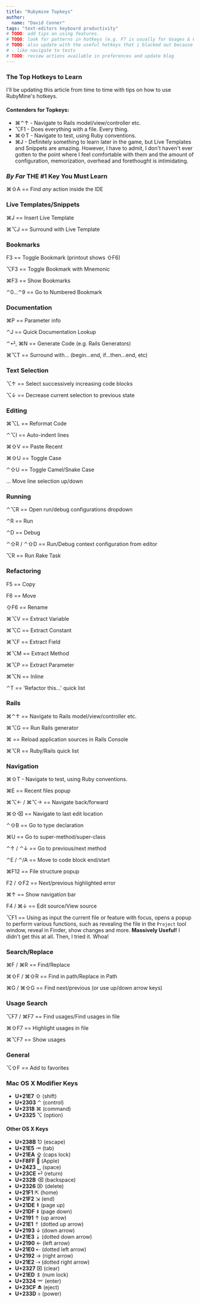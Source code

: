 ```yaml
---
title: "Rubymine Topkeys"
author:
  name: "David Conner"
tags: "text-editors keyboard productivity"
# TODO: add tips on using features.
# TODO: look for patterns in hotkeys (e.g. F7 is usually for Usages & F3 is usually for Bookmarks)
# TODO: also update with the useful hotkeys that i blacked out because i already knew them
# - like navigate to tests
# TODO: review actions available in preferences and update blog
---
```


### The Top Hotkeys to Learn

I'll be updating this article from time to time with tips on how to use RubyMine's hotkeys.

#### Contenders for Topkeys:

- &#x2318;&#x2303;&#x2191; - Navigate to Rails model/view/controller etc.
- &#x2325;F1 - Does everything with a file.  Every thing.
- &#x2318;&#x21e7;T - Navigate to test, using Ruby conventions.
- &#x2318;J - Definitely something to learn later in the game, but Live 
  Templates and Snippets are amazing.  However, I have to admit, I don't haven't
  ever gotten to the point where I feel comfortable with them and the amount
  of configuration, memorization, overhead and forethought is intimidating.

### *By Far* THE #1 Key You **Must** Learn

&#x2318;&#x21e7;A == Find *any* action inside the IDE 

### Live Templates/Snippets

&#x2318;J == Insert Live Template

&#x2318;&#x2325;J == Surround with Live Template

### Bookmarks

F3 == Toggle Bookmark (printout shows &#x21e7;F6)

&#x2325;F3 == Toggle Bookmark with Mnemonic

&#x2318;F3 == Show Bookmarks

&#x2303;0...&#x2303;9 == Go to Numbered Bookmark

### Documentation

&#x2318;P == Parameter info

&#x2303;J == Quick Documentation Lookup

&#x2303;&#x23ce;, &#x2318;N == Generate Code (e.g. Rails Generators) 

&#x2318;&#x2325;T == Surround with... (begin...end, if...then...end, etc)

### Text Selection

&#x2325;&#x2191; == Select successively increasing code blocks

&#x2325;&#x2193; == Decrease current selection to previous state

### Editing

&#x2318;&#x2325;L == Reformat Code

&#x2303;&#x2325;I == Auto-indent lines

&#x2318;&#x21e7;V == Paste Recent

&#x2318;&#x21e7;U == Toggle Case

&#x2303;&#x21e7;U == Toggle Camel/Snake Case

... Move line selection up/down

### Running

&#x2303;&#x2325;R == Open run/debug configurations dropdown

&#x2303;R == Run

&#x2303;D == Debug

&#x2303;&#x21e7;R / &#x2303;&#x21e7;D == Run/Debug context configuration from editor

&#x2325;R == Run Rake Task

### Refactoring

F5 == Copy

F6 == Move

&#x21e7;F6 == Rename

&#x2318;&#x2325;V == Extract Variable

&#x2318;&#x2325;C == Extract Constant

&#x2318;&#x2325;F == Extract Field

&#x2318;&#x2325;M == Extract Method

&#x2318;&#x2325;P == Extract Parameter

&#x2318;&#x2325;N == Inline

&#x2303;T == 'Refactor this...' quick list

### Rails

&#x2318;&#x2303;&#x2191; == Navigate to Rails model/view/controller etc.

&#x2318;&#x2325;G == Run Rails generator

&#x2318; == Reload application sources in Rails Console

&#x2318;&#x2325;R == Ruby/Rails quick list

### Navigation

&#x2318;&#x21e7;T - Navigate to test, using Ruby conventions.

&#x2318;E == Recent files popup

&#x2318;&#x2325;&#x2190; / &#x2318;&#x2325;&#x2192; == Navigate back/forward

&#x2318;&#x21e7;&#x232b; == Navigate to last edit location

&#x2303;&#x21e7;B == Go to type declaration

&#x2318;U == Go to super-method/super-class

&#x2303;&#x2191; / &#x2303;&#x2193; == Go to previous/next method

&#x2303;E / &#x2303;/A == Move to code block end/start

&#x2318;F12 == File structure popup

F2 / &#x21e7;F2 == Next/previous highlighted error

&#x2318;&#x2191; == Show navigation bar

F4 / &#x2318;&#x2193; == Edit source/View source

&#x2325;F1 == Using as input the current file or feature with focus, 
opens a popup to perform various functions, such as revealing the file in the 
 `Project` tool window, reveal in Finder, show changes and more.  **Massively Useful!**
 I didn't get this at all.  Then, I tried it.  Whoa!

### Search/Replace

&#x2318;F / &#x2318;R == Find/Replace

&#x2318;&#x21e7;F / &#x2318;&#x21e7;R == Find in path/Replace in Path

&#x2318;G / &#x2318;&#x21e7;G == Find next/previous (or use up/down arrow keys)

### Usage Search

&#x2325;F7 / &#x2318;F7 == Find usages/Find usages in file

&#x2318;&#x21e7;F7 == Highlight usages in file

&#x2318;&#x2325;F7 == Show usages

### General

&#x2325;&#x21e7;F == Add to favorites

### Mac OS X Modifier Keys

- **U+21E7** &#x21e7; (shift) 
- **U+2303** &#x2303; (control) 
- **U+2318** &#x2318; (command) 
- **U+2325** &#x2325; (option) 

#### Other OS X Keys

- **U+238B** &#x238b; (escape)
- **U+21E5** &#x21e5; (tab)
- **U+21EA** &#x21ea; (caps lock)
- **U+F8FF** &#xf8ff; (Apple)
- **U+2423** &#x2423; (space)
- **U+23CE** &#x23ce; (return)
- **U+232B** &#x232b; (backspace)
- **U+2326** &#x2326; (delete)
- **U+21F1** &#x21f1; (home)
- **U+21F2** &#x21f2; (end)
- **U+21DE** &#x21de; (page up)
- **U+21DF** &#x21df; (page down)
- **U+2191** &#x2191; (up arrow)
- **U+21E1** &#x21e1; (dotted up arrow)
- **U+2193** &#x2193; (down arrow)
- **U+21E3** &#x21e3; (dotted down arrow)
- **U+2190** &#x2190; (left arrow)
- **U+21E0** &#x21e0; (dotted left arrow)
- **U+2192** &#x2192; (right arrow)
- **U+21E2** &#x21e2; (dotted right arrow)
- **U+2327** &#x2327; (clear)
- **U+21ED** &#x21ed; (num lock)
- **U+2324** &#x2324; (enter)
- **U+23CF** &#x23cf; (eject)
- **U+233D** &#x233d; (power)
